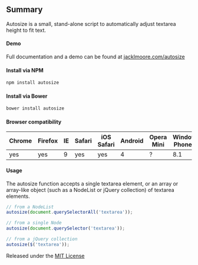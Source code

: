 ## SummaryAutosize is a small, stand-alone script to automatically adjust textarea height to fit text.#### DemoFull documentation and a demo can be found at [jacklmoore.com/autosize](http://jacklmoore.com/autosize)#### Install via NPM```bashnpm install autosize```#### Install via Bower```bashbower install autosize```#### Browser compatibilityChrome | Firefox | IE | Safari | iOS Safari | Android | Opera Mini | Windows Phone IE------ | --------|----|--------|------------|---------|------------|------------------yes    | yes     | 9  | yes    | yes        | 4       | ?          | 8.1#### UsageThe autosize function accepts a single textarea element, or an array or array-like object (such as a NodeList or jQuery collection) of textarea elements.```javascript// from a NodeListautosize(document.querySelectorAll('textarea'));// from a single Nodeautosize(document.querySelector('textarea'));// from a jQuery collectionautosize($('textarea'));```Released under the [MIT License](http://www.opensource.org/licenses/mit-license.php)